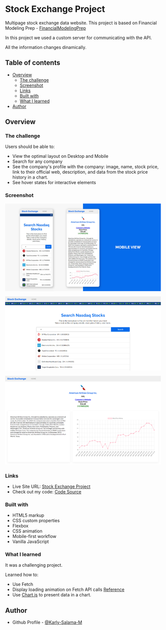 # Stock Exchange Project

Multipage stock exchange data website. This project is based on Financial Modeling Prep - [FinancialModelingPrep](https://site.financialmodelingprep.com/)

In this project we used a custom server for communicating with the API.

All the information changes dinamically.

## Table of contents

- [Overview](#overview)
  - [The challenge](#the-challenge)
  - [Screenshot](#screenshot)
  - [Links](#links)
  - [Built with](#built-with)
  - [What I learned](#what-i-learned)
- [Author](#author)

## Overview

### The challenge

Users should be able to:

- View the optimal layout on Desktop and Mobile
- Search for any company
- See the company's profile with the company:
     image, name, stock price, link to their official web, description, and data from the stock price history in a chart. 
- See hover states for interactive elements

### Screenshot

![](https://github.com/Karly-Salama-M/stock-exchange-project/blob/main/img/mobile_view.jpg)

![](https://github.com/Karly-Salama-M/stock-exchange-project/blob/main/img/home_desktop_view.png)

![](https://github.com/Karly-Salama-M/stock-exchange-project/blob/main/img/profile_desktop_view.png)


### Links

- Live Site URL: [Stock Exchange Project](https://pensive-newton-394f3d.netlify.app/)
- Check out my code: [Code Source](https://github.com/Karly-Salama-M/stock-exchange-project)

### Built with

- HTML5 markup
- CSS custom properties
- Flexbox
- CSS animation
- Mobile-first workflow
- Vanilla JavaScript

### What I learned

It was a challenging project. 

Learned how to: 
- Use Fetch
- Display loading animation on Fetch API calls [Reference](https://dev.to/vaishnavme/displaying-loading-animation-on-fetch-api-calls-1e5m)
- Use [Chart.js](https://www.chartjs.org/) to present data in a chart. 
 
## Author

- Github Profile - [@Karly-Salama-M](https://github.com/Karly-Salama-M)













